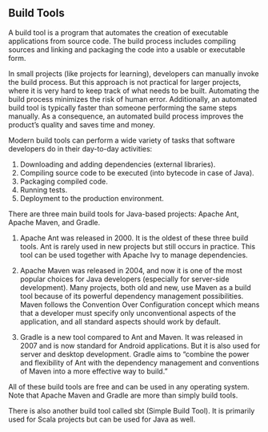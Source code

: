 ## Build Tools

A build tool is a program that automates the creation of executable applications from source code. The build process includes  compiling sources and linking and packaging the code into a usable or executable form.

In small projects (like projects for learning), developers can manually invoke the build process. But this approach is not practical for larger projects, where it is very hard to keep track of what needs to be built. Automating the build process minimizes the risk of human error. Additionally, an automated build tool is typically faster than someone performing the same steps manually. As a consequence, an automated build process improves the product’s quality and saves time and money.

Modern build tools can perform a wide variety of tasks that software developers do in their day-to-day activities:

1. Downloading and adding dependencies (external libraries).
2. Compiling source code to be executed (into bytecode in case of Java).
3. Packaging compiled code.
4. Running tests.
5. Deployment to the production environment.

There are three main build tools for Java-based projects: Apache Ant, Apache Maven, and Gradle.

1. Apache Ant was released in 2000. It is the oldest of these three build tools. Ant is rarely used in new projects but still occurs in practice. This tool can be used together with Apache Ivy to manage dependencies.

2. Apache Maven was released in 2004, and now it is one of the most popular choices for Java developers (especially for server-side development). Many projects, both old and new, use Maven as a build tool because of its powerful dependency management possibilities. Maven follows the Convention Over Configuration concept which means that a developer must specify only unconventional aspects of the application, and all standard aspects should work by default.

3. Gradle is a new tool compared to Ant and Maven. It was released in 2007 and is now standard for Android applications. But it is also used for server and desktop development. Gradle aims to “combine the power and flexibility of Ant with the dependency management and conventions of Maven into a more effective way to build.”

All of these build tools are free and can be used in any operating system. Note that Apache Maven and Gradle are more than simply build tools.

There is also another build tool called sbt (Simple Build Tool). It is primarily used for Scala projects but can be used for Java as well.
